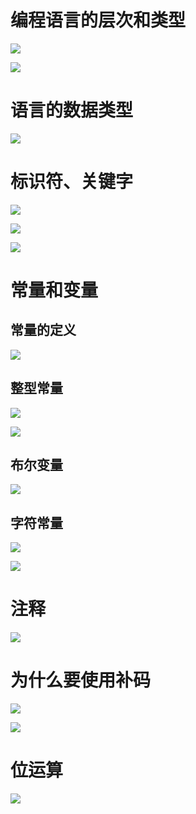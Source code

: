 # 编程语言的层次和类型

![](image/Pasted%20image%2020220914182827.png)

![](image/Pasted%20image%2020220914183218.png)

# 语言的数据类型

![](image/Pasted%20image%2020220915090649.png)

# 标识符、关键字

![](image/Pasted%20image%2020220915091623.png)

![](image/Pasted%20image%2020220915091705.png)

![](image/Pasted%20image%2020220915091800.png)

# 常量和变量

## 常量的定义

![](image/Pasted%20image%2020220915092152.png)

## 整型常量

![](image/Pasted%20image%2020220915092318.png)

![](image/Pasted%20image%2020220915092530.png)

## 布尔变量

![](image/Pasted%20image%2020220915100012.png)

## 字符常量

![](image/Pasted%20image%2020220915100207.png)

![](image/Pasted%20image%2020220915100253.png)

# 注释

![](image/Pasted%20image%2020220915100736.png)

# 为什么要使用补码

![](image/Pasted%20image%2020220915101831.png)

![](image/Pasted%20image%2020220915102505.png)

# 位运算

![](image/Pasted%20image%2020220915102812.png)